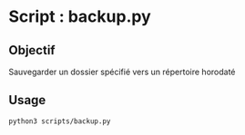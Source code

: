 # Script : backup.py

## Objectif
Sauvegarder un dossier spécifié vers un répertoire horodaté

## Usage
```bash
python3 scripts/backup.py
